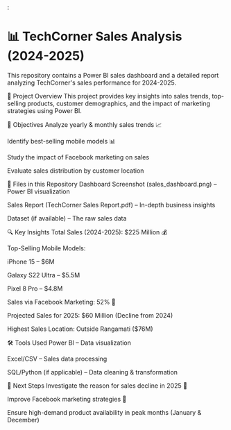 :

<h1>📊 TechCorner Sales Analysis (2024-2025)</h1>
This repository contains a Power BI sales dashboard and a detailed report analyzing TechCorner's sales performance for 2024-2025.

📌 Project Overview
This project provides key insights into sales trends, top-selling products, customer demographics, and the impact of marketing strategies using Power BI.

🎯 Objectives
Analyze yearly & monthly sales trends 📈

Identify best-selling mobile models 📊

Study the impact of Facebook marketing on sales

Evaluate sales distribution by customer location

📂 Files in this Repository
Dashboard Screenshot (sales_dashboard.png) – Power BI visualization

Sales Report (TechCorner Sales Report.pdf) – In-depth business insights

Dataset (if available) – The raw sales data

🔍 Key Insights
Total Sales (2024-2025): $225 Million 💰

Top-Selling Mobile Models:

iPhone 15 – $6M

Galaxy S22 Ultra – $5.5M

Pixel 8 Pro – $4.8M

Sales via Facebook Marketing: 52% 🚀

Projected Sales for 2025: $60 Million (Decline from 2024)

Highest Sales Location: Outside Rangamati ($76M)

🛠️ Tools Used
Power BI – Data visualization

Excel/CSV – Sales data processing

SQL/Python (if applicable) – Data cleaning & transformation

📢 Next Steps
Investigate the reason for sales decline in 2025 🔎

Improve Facebook marketing strategies 📢

Ensure high-demand product availability in peak months (January & December)

